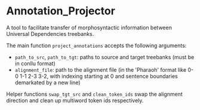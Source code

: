 # Annotation_Projector

A tool to facilitate transfer of morphosyntactic information between Universal Dependencies treebanks.

The main function `project_annotations` accepts the following arguments:
* `path_to_src`, `path_to_tgt`: paths to source and target treebanks (must be in conllu format)
* `alignment_file`: path to the alignment file (in the 'Pharaoh' format like 0-0 1-1 2-3 3-2, with indexing starting at 0 and sentence boundaries demarkated by a new line)

Helper functions `swap_tgt_src` and `clean_token_ids` swap the alignment direction and clean up multiword token ids respectively. 

